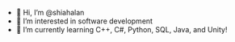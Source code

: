 - 👋 Hi, I’m @shiahalan
- 👀 I’m interested in software development
- 🌱 I’m currently learning C++, C#, Python, SQL, Java, and Unity!
